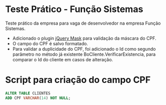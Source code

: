 # Teste Prático - Função Sistemas
Teste prático da empresa para vaga de desenvolvedor na empresa Função Sistemas.

- Adicionado o plugin [jQuery Mask](https://igorescobar.github.io/jQuery-Mask-Plugin/) para validação da máscara do CPF.
- O campo do CPF é salvo formatado.
- Para validar a duplicidade do CPF, foi adicionado o Id como segundo parâmetro no método já existente BoCliente.VerificarExistencia, para comparar o Id do cliente em casos de alteração.


# Script para criação do campo CPF #
~~~~sql
ALTER TABLE CLIENTES
ADD CPF VARCHAR(14) NOT NULL;
~~~~
